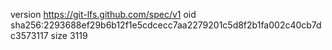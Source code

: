 version https://git-lfs.github.com/spec/v1
oid sha256:2293688ef29b6b12f1e5cdcecc7aa2279201c5d8f2b1fa002c40cb7dc3573117
size 3119
